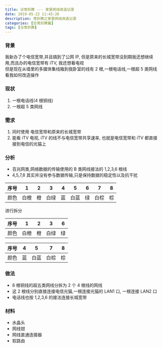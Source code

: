 ```yaml
---
title: 日常折腾 --- 家里网线改造记录
date: 2019-05-22 11:43:26
description: 常折腾之家里网线改造记录
categories: [日常折腾篇]
tags: [日常折腾]
---
```


<!-- more -->
### 背景
我新办了个电信宽带,并且搞到了公网 IP, 但是原来的长城宽带没到期我还想继续用,而且办的电信宽带有 iTV, 我还想看电视  
但是现在从墙里的多媒体集线箱到我卧室的线有 2 根,一根电话线,一根超 5 类网线
看我如何改造操作

### 现状
1. 一根电话线(4 根铜线)
2. 一根超 5 类网线

### 需求
1. 同时使用 电信宽带和原来的长城宽带
2. 能看 iTV 电视, iTV 的线不与电信宽带共享速率, 也就是电信宽带和 iTV 都直接接到电信的光猫上

### 分析
- 百兆网类,网络数据的传输使用的 B 类网线接法的 1,2,3,6 根线
- 4,5,7,8 其实并没有参与数据传输,只是保持数据的稳定性以及抗干扰



| 序号 |  1   |  2   |  3   |  4   |  5   |  6   |  7   |  8   |
| :--: | :--: | :--: | :--: | :--: | :--: | :--: | :--: | :--: |
| 颜色 | 白橙 |  橙  | 白绿 |  蓝  | 白蓝 |  绿  | 白棕 |  棕  |



进行拆分

| 序号 | 1    | 2    | 3    | 6    |
| ---- | ---- | ---- | ---- | ---- |
| 颜色 | 白橙 | 橙   | 白绿 | 绿   |



| 序号 | 4    | 5    | 7    | 8    |
| ---- | ---- | ---- | ---- | ---- |
| 颜色 | 蓝   | 白蓝 | 白棕 | 棕   |

### 做法
- 8 根铜线的超五类网线分拆为 2 个 4 根线的网线
- 这 2 根线分别直接连接电信光猫,一根连接光猫的 LAN1 口, 一根连接 LAN2 口
- 电话线也按 1,2,3,6 的接法连接长城宽带

### 材料
- 水晶头
- 网线钳
- 网线直通连接器
- 软路由


